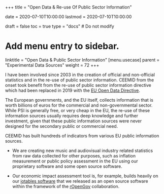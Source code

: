 +++
title = "Open Data & Re-use Of Public Sector Information"

date = 2020-07-10T10:00:00
lastmod = 2020-07-10T10:00:00

draft = false
toc = true
type = "docs"  # Do not modify

# Add menu entry to sidebar.
linktitle = "Open Data & Public Sector Information"
[menu.usecase]
  parent = "Experimental Data Sources"
  weight = 72
+++


I have been involved since 2003 in the creation of official and non-official statistics and in the re-use of public sector information.  CEEMID from the onset took benefit from the re-use of public sector information directive which had been replaced in 2019 with the [EU Open Data Directive](https://eur-lex.europa.eu/legal-content/EN/TXT/?qid=1561563110433&uri=CELEX:32019L1024). 

The European governments, and the EU itself, collects information that is worth billions of euros for the commercial and non-governmental sector. While PSI is generally free, or very cheap in the EU, the re-use of these information sources usually requires deep knowledge and further investment, given that these public information sources were never designed for the secondary public or commercial need.

CEEMID has built hundreds of indicators from various EU public information sources.  

* We are creating new music and audiovisual industry related statistics from raw data collected for other purposes, such as inflation measurement or public policy assessment in the EU using our proprietary software and some open source software. 

* Our economic impact assessment tool is, for example, builds heavily on our [iotables software](http://iotables.ceemid.eu/) that we released as an open source software within the framework of the [rOpenGov](http://ropengov.github.io/) collaboration.


